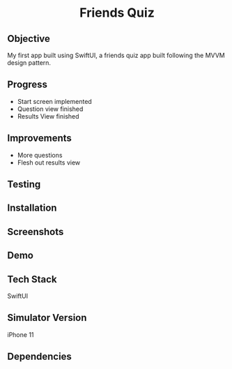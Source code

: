 <h1 align="center">

Friends Quiz

</h1>

## Objective
My first app built using SwiftUI, a friends quiz app built following the MVVM design pattern.

## Progress
- Start screen implemented
- Question view finished
- Results View finished

## Improvements
- More questions
- Flesh out results view

## Testing

## Installation

## Screenshots

## Demo

## Tech Stack
SwiftUI

## Simulator Version
iPhone 11

## Dependencies

